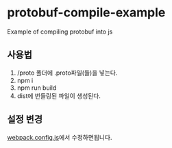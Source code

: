 # protobuf-compile-example
Example of compiling protobuf into js

## 사용법

1. /proto 폴더에 .proto파일(들)을 넣는다.
2. npm i
3. npm run build
4. dist에 번들링된 파일이 생성된다.

## 설정 변경
[webpack.config.js](./webpack.config.js)에서 수정하면됩니다.